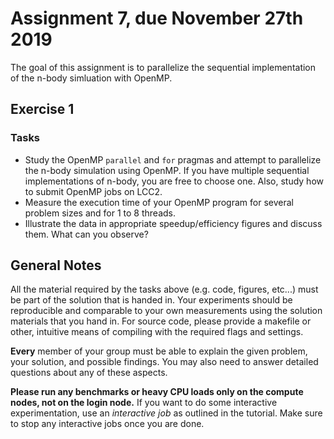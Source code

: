 # Assignment 7, due November 27th 2019

The goal of this assignment is to parallelize the sequential implementation of the n-body simluation with OpenMP.

## Exercise 1

### Tasks

- Study the OpenMP `parallel` and `for` pragmas and attempt to parallelize the n-body simulation using OpenMP. If you have multiple sequential implementations of n-body, you are free to choose one. Also, study how to submit OpenMP jobs on LCC2.
- Measure the execution time of your OpenMP program for several problem sizes and for 1 to 8 threads.
- Illustrate the data in appropriate speedup/efficiency figures and discuss them. What can you observe?

## General Notes

All the material required by the tasks above (e.g. code, figures, etc...) must be part of the solution that is handed in. Your experiments should be reproducible and comparable to your own measurements using the solution materials that you hand in. For source code, please provide a makefile or other, intuitive means of compiling with the required flags and settings.

**Every** member of your group must be able to explain the given problem, your solution, and possible findings. You may also need to answer detailed questions about any of these aspects.

**Please run any benchmarks or heavy CPU loads only on the compute nodes, not on the login node.**
If you want to do some interactive experimentation, use an *interactive job* as outlined in the tutorial. Make sure to stop any interactive jobs once you are done.
